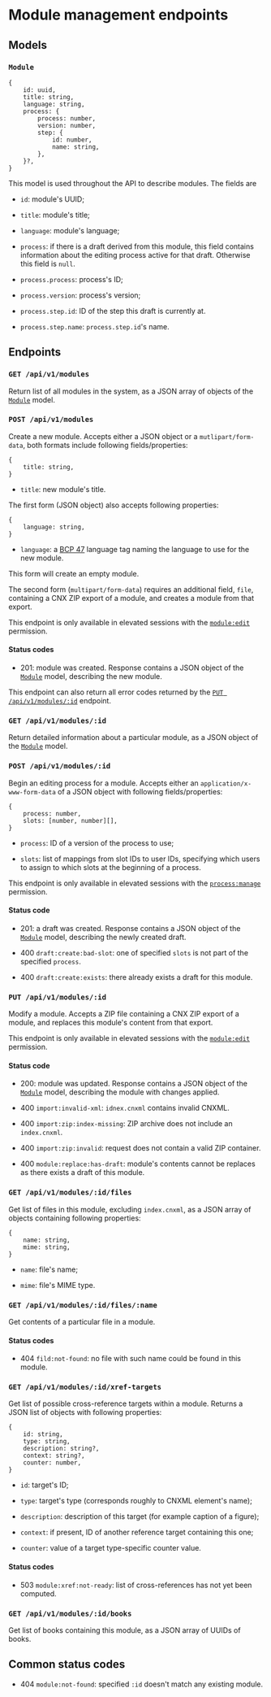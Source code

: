 # Module management endpoints



## Models ######################################################################

### `Module`

```
{
    id: uuid,
    title: string,
    language: string,
    process: {
        process: number,
        version: number,
        step: {
            id: number,
            name: string,
        },
    }?,
}
```

This model is used throughout the API to describe modules. The fields are

- `id`: module's UUID;

- `title`: module's title;

- `language`: module's language;

- `process`: if there is a draft derived from this module, this field contains
  information about the editing process active for that draft. Otherwise this
  field is `null`.

- `process.process`: process's ID;

- `process.version`: process's version;

- `process.step.id`: ID of the step this draft is currently at.

- `process.step.name`: `process.step.id`'s name.



## Endpoints ###################################################################

### `GET /api/v1/modules`

Return list of all modules in the system, as a JSON array of objects of the
[`Module`](#module) model.

### `POST /api/v1/modules`

Create a new module. Accepts either a JSON object or a `mutlipart/form-data`,
both formats include following fields/properties:

```
{
    title: string,
}
```

- `title`: new module's title.

The first form (JSON object) also accepts following properties:

```
{
    language: string,
}
```

- `language`: a [BCP 47][BCP47] language tag naming the language to use for the
  new module.

This form will create an empty module.

The second form (`multipart/form-data`) requires an additional field, `file`,
containing a CNX ZIP export of a module, and creates a module from that export.

This endpoint is only available in elevated sessions with the [`module:edit`](
../#p-module-edit) permission.

[BCP47]: https://tools.ietf.org/rfc/bcp/bcp47.txt

#### Status codes

- 201: module was created. Response contains a JSON object of the
  [`Module`](#module) model, describing the new module.

This endpoint can also return all error codes returned by the
[`PUT /api/v1/modules/:id`](#put-apiv1modulesid) endpoint.

### `GET /api/v1/modules/:id`

Return detailed information about a particular module, as a JSON object of the
[`Module`](#module) model.

### `POST /api/v1/modules/:id`

Begin an editing process for a module. Accepts either an
`application/x-www-form-data` of a JSON object with following fields/properties:

```
{
    process: number,
    slots: [number, number][],
}
```

- `process`: ID of a version of the process to use;

- `slots`: list of mappings from slot IDs to user IDs, specifying which users to
  assign to which slots at the beginning of a process.

This endpoint is only available in elevated sessions with the
[`process:manage`](../#p-process-manage) permission.

#### Status code

- 201: a draft was created. Response contains a JSON object of the
  [`Module`](#module) model, describing the newly created draft.

- 400 `draft:create:bad-slot`: one of specified `slots` is not part of the
  specified `process`.

- 400 `draft:create:exists`: there already exists a draft for this module.

### `PUT /api/v1/modules/:id`

Modify a module. Accepts a ZIP file containing a CNX ZIP export of a module, and
replaces this module's content from that export.

This endpoint is only available in elevated sessions with the [`module:edit`](
../#p-module-edit) permission.

#### Status code

- 200: module was updated. Response contains a JSON object of the
  [`Module`](#module) model, describing the module with changes applied.

- 400 `import:invalid-xml`: `idnex.cnxml` contains invalid CNXML.

- 400 `import:zip:index-missing`: ZIP archive does not include an `index.cnxml`.

- 400 `import:zip:invalid`: request does not contain a valid ZIP container.

- 400 `module:replace:has-draft`: module's contents cannot be replaces as there
  exists a draft of this module.

### `GET /api/v1/modules/:id/files`

Get list of files in this module, excluding `index.cnxml`, as a JSON array of
objects containing following properties:

```
{
    name: string,
    mime: string,
}
```

- `name`: file's name;

- `mime`: file's MIME type.

### `GET /api/v1/modules/:id/files/:name`

Get contents of a particular file in a module.

#### Status codes

- 404 `fild:not-found`: no file with such name could be found in this module.

### `GET /api/v1/modules/:id/xref-targets`

Get list of possible cross-reference targets within a module. Returns a JSON
list of objects with following properties:

```
{
    id: string,
    type: string,
    description: string?,
    context: string?,
    counter: number,
}
```

- `id`: target's ID;

- `type`: target's type (corresponds roughly to CNXML element's name);

- `description`: description of this target (for example caption of a figure);

- `context`: if present, ID of another reference target containing this one;

- `counter`: value of a target type-specific counter value.

#### Status codes

- 503 `module:xref:not-ready`: list of cross-references has not yet been
  computed.

### `GET /api/v1/modules/:id/books`

Get list of books containing this module, as a JSON array of UUIDs of books.



## Common status codes #########################################################

- 404 `module:not-found`: specified `:id` doesn't match any existing module.

